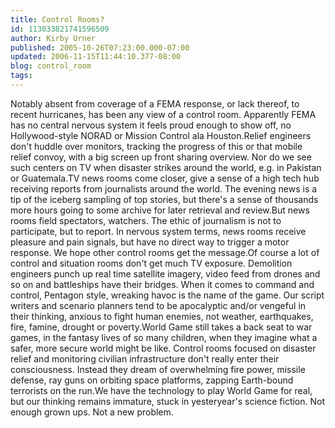 ```yaml
---
title: Control Rooms?
id: 113033821741596509
author: Kirby Urner
published: 2005-10-26T07:23:00.000-07:00
updated: 2006-11-15T11:44:10.377-08:00
blog: control_room
tags: 
---
```


Notably absent from coverage of a FEMA response, or lack thereof, to recent hurricanes, has been any view of a control room. Apparently FEMA has no central nervous system it feels proud enough to show off, no Hollywood-style NORAD or Mission Control ala Houston.Relief engineers don't huddle over monitors, tracking the progress of this or that mobile relief convoy, with a big screen up front sharing overview. Nor do we see such centers on TV when disaster strikes around the world, e.g. in Pakistan or Guatemala.TV news rooms come closer, give a sense of a high tech hub receiving reports from journalists around the world. The evening news is a tip of the iceberg sampling of top stories, but there's a sense of thousands more hours going to some archive for later retrieval and review.But news rooms field spectators, watchers. The ethic of journalism is not to participate, but to report. In nervous system terms, news rooms receive pleasure and pain signals, but have no direct way to trigger a motor response. We hope other control rooms get the message.Of course a lot of control and situation rooms don't get much TV exposure. Demolition engineers punch up real time satellite imagery, video feed from drones and so on and battleships have their bridges. When it comes to command and control, Pentagon style, wreaking havoc is the name of the game. Our script writers and scenario planners tend to be apocalyptic and/or vengeful in their thinking, anxious to fight human enemies, not weather, earthquakes, fire, famine, drought or poverty.World Game still takes a back seat to war games, in the fantasy lives of so many children, when they imagine what a safer, more secure world might be like. Control rooms focused on disaster relief and monitoring civilian infrastructure don't really enter their consciousness. Instead they dream of overwhelming fire power, missile defense, ray guns on orbiting space platforms, zapping Earth-bound terrorists on the run.We have the technology to play World Game for real, but our thinking remains immature, stuck in yesteryear's science fiction. Not enough grown ups. Not a new problem.